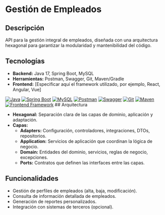 # Gestión de Empleados

## Descripción
API para la gestión integral de empleados, diseñada con una arquitectura hexagonal para garantizar la modularidad y mantenibilidad del código.

## Tecnologías
* **Backend:** Java 17, Spring Boot, MySQL
* **Herramientas:** Postman, Swagger, Git, Maven/Gradle
* **Frontend:** [Especificar aquí el framework utilizado, por ejemplo, React, Angular, Vue]

[![Java](https://img.shields.io/badge/java-17-orange.svg)](https://www.java.com/)
[![Spring Boot](https://img.shields.io/badge/spring%20boot-6.0.x-green.svg)](https://spring.io/projects/spring-boot/)
[![MySQL](https://img.shields.io/badge/mysql-latest-blue.svg)](https://www.mysql.com/)
[![Postman](https://img.io/badge/postman-API-blueviolet.svg)](https://www.postman.com/)
[![Swagger](https://img.shields.io/badge/swagger-API-blue.svg)](https://swagger.io/)
[![Git](https://img.shields.io/badge/git-version%20control-brightgreen.svg)](https://git-scm.com/)
[![Maven](https://img.shields.io/badge/maven-build-blue.svg)](https://maven.apache.org/)  [![Frontend Framework](https://img.shields.io/badge/frontend-React-blue.svg)](https://reactjs.org/)  ## Arquitectura
* **Hexagonal:** Separación clara de las capas de dominio, aplicación y adaptación.
* **Capas:**
    * **Adapters:** Configuración, controladores, integraciones, DTOs, repositorios.
    * **Application:** Servicios de aplicación que coordinan la lógica de negocio.
    * **Domain:** Entidades del dominio, servicios, reglas de negocio, excepciones.
    * **Ports:** Contratos que definen las interfaces entre las capas.



## Funcionalidades
* Gestión de perfiles de empleados (alta, baja, modificación).
* Consulta de información detallada de empleados.
* Generación de reportes personalizados.
* Integración con sistemas de terceros (opcional).


   
